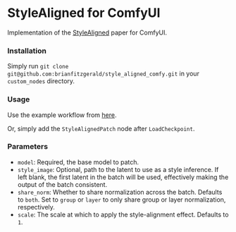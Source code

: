 # StyleAligned for ComfyUI

Implementation of the [StyleAligned](https://style-aligned-gen.github.io/) paper for ComfyUI.

### Installation

Simply run `git clone git@github.com:brianfitzgerald/style_aligned_comfy.git` in your `custom_nodes` directory.

### Usage

Use the example workflow from [here](resources/example_workflow.json).

Or, simply add the `StyleAlignedPatch` node after `LoadCheckpoint`.

### Parameters

- `model`: Required, the base model to patch.
- `style_image`: Optional, path to the latent to use as a style inference. If left blank, the first latent in the batch will be used, effectively making the output of the batch consistent.
- `share_norm`: Whether to share normalization across the batch. Defaults to `both`. Set to `group` or `layer` to only share group or layer normalization, respectively.
- `scale`: The scale at which to apply the style-alignment effect. Defaults to `1`.